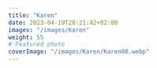 ```yaml
---
title: "Karen"
date: 2023-04-19T20:21:42+02:00
images: "/images/Karen"
weight: 55
# Featured photo
coverImage: "/images/Karen/Karen08.webp"
---
```

